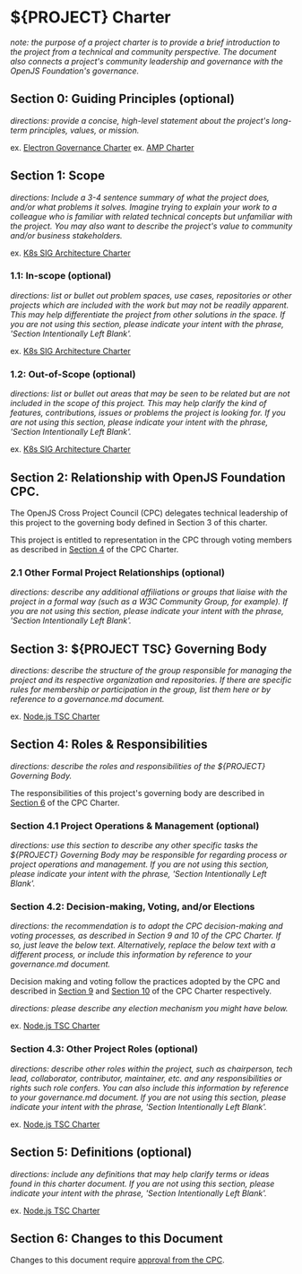 # ${PROJECT} Charter

_note: the purpose of a project charter is to provide a brief introduction_
_to the project from a technical and community perspective. The_ 
_document also connects a project's community leadership and governance with the_
_OpenJS Foundation's governance._

## Section 0: Guiding Principles (optional)

_directions: provide a concise, high-level statement about_
_the project's long-term principles, values, or mission._

ex. [Electron Governance Charter](https://github.com/electron/governance/tree/main/charter#core-values)
ex. [AMP Charter](https://github.com/ampproject/meta/blob/main/CHARTER.md#section-0-guiding-principles-optional)

## Section 1: Scope

_directions: Include a 3-4 sentence summary of what the project does,_
_and/or what problems it solves. Imagine trying to explain your work_
_to a colleague who is familiar with related technical concepts but unfamiliar_
_with the project. You may also want to describe the project's value to community_
_and/or business stakeholders._

ex. [K8s SIG Architecture Charter](https://github.com/kubernetes/community/blob/HEAD/sig-architecture/charter.md#scope)

### 1.1: In-scope (optional)

_directions: list or bullet out problem spaces, use cases, repositories_
_or other projects which are included with the work but may not be readily_
_apparent. This may help differentiate the project from other solutions in the_
_space. If you are not using this section, please indicate your intent with the_
_phrase, 'Section Intentionally Left Blank'._

ex. [K8s SIG Architecture Charter](https://github.com/kubernetes/community/blob/HEAD/sig-architecture/charter.md#in-scope)

### 1.2: Out-of-Scope (optional)

_directions: list or bullet out areas that may be seen to be related but are_
_not included in the scope of this project. This may help clarify the kind of_
_features, contributions, issues or problems the project is looking for._
_If you are not using this section, please indicate your intent with the_
_phrase, 'Section Intentionally Left Blank'._

ex. [K8s SIG Architecture Charter](https://github.com/kubernetes/community/blob/HEAD/sig-architecture/charter.md#out-of-scope)

## Section 2: Relationship with OpenJS Foundation CPC.

The OpenJS Cross Project Council (CPC) delegates technical leadership of this project to the governing body defined in Section 3 of this charter.

This project is entitled to representation in the CPC through voting members as described in [Section 4](https://github.com/openjs-foundation/cross-project-council/blob/main/CPC-CHARTER.md#voting-members) of the CPC Charter.

### 2.1 Other Formal Project Relationships (optional)

_directions: describe any additional affiliations or groups that liaise with_
_the project in a formal way (such as a W3C Community Group, for example)._ 
_If you are not using this section, please indicate your intent with the_
_phrase, 'Section Intentionally Left Blank'._

## Section 3: ${PROJECT TSC} Governing Body

_directions: describe the structure of the group responsible for managing_
_the project and its respective organization and repositories. If there are_
_specific rules for membership or participation in the group, list them here or_
_by reference to a governance.md document._

ex. [Node.js TSC Charter](https://github.com/nodejs/TSC/blob/HEAD/TSC-Charter.md#section-3-establishment-of-the-tsc)

## Section 4: Roles & Responsibilities 

_directions: describe the roles and responsibilities of the ${PROJECT} Governing Body._

The responsibilities of this project's governing body are described in [Section 6](https://github.com/openjs-foundation/cross-project-council/blob/main/CPC-CHARTER.md#section-6-non-responsibilities-of-the-cpc) of the CPC Charter.

### Section 4.1 Project Operations & Management (optional)

_directions: use this section to describe any other specific tasks the_
_${PROJECT} Governing Body may be responsible for regarding process or project_
_operations and management. If you are not using this section, please indicate_
_your intent with the phrase, 'Section Intentionally Left Blank'._

### Section 4.2: Decision-making, Voting, and/or Elections

_directions: the recommendation is to adopt the CPC decision-making and voting processes,_
_as described in Section 9 and 10 of the CPC Charter. If so, just leave the below text._
_Alternatively, replace the below text with a different process, or include this information_
_by reference to your governance.md document._

Decision making and voting follow the practices adopted by the CPC and described in [Section 9](https://github.com/openjs-foundation/cross-project-council/blob/main/CPC-CHARTER.md#section-9-decision-making) and [Section 10](https://github.com/openjs-foundation/cross-project-council/blob/main/CPC-CHARTER.md#section-10-voting) of the CPC Charter respectively.

_directions: please describe any election mechanism you might have below._

ex. [Node.js TSC Charter](https://github.com/nodejs/TSC/blob/HEAD/TSC-Charter.md#section-6-elections)

### Section 4.3: Other Project Roles (optional)

_directions: describe other roles within the project, such as chairperson,_
_tech lead, collaborator, contributor, maintainer, etc. and any responsibilities or_
_rights such role confers. You can also include this information by_
_reference to your governance.md document._
_If you are not using this section, please indicate your intent with the_
_phrase, 'Section Intentionally Left Blank'._

ex. [Node.js TSC Charter](https://github.com/nodejs/TSC/blob/HEAD/TSC-Charter.md#section-8-project-roles)

## Section 5: Definitions (optional)

_directions: include any definitions that may help clarify terms or ideas found_
_in this charter document. If you are not using this section, please indicate_ 
_your intent with the phrase, 'Section Intentionally Left Blank'._

ex. [Node.js TSC Charter](https://github.com/nodejs/TSC/blob/HEAD/TSC-Charter.md#section-9-definitions)

## Section 6: Changes to this Document

Changes to this document require [approval from the CPC](https://github.com/openjs-foundation/cross-project-council/blob/main/governance/GOVERNANCE.md#approving-project-charters).



